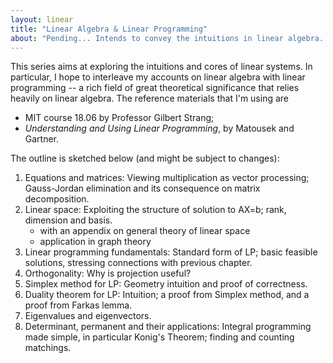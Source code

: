 ```yaml
---
layout: linear
title: "Linear Algebra & Linear Programming"
about: "Pending... Intends to convey the intuitions in linear algebra. The theory of linear programming contributes a working example."
---
```


This series aims at exploring the intuitions and cores of linear systems. In particular, I hope to interleave my accounts on linear algebra with linear programming -- a rich field of great theoretical significance that relies heavily on linear algebra. The reference materials that I'm using are

- MIT course 18.06 by Professor Gilbert Strang;
- *Understanding and Using Linear Programming*, by Matousek and Gartner.

The outline is sketched below (and might be subject to changes):

1. Equations and matrices: Viewing multiplication as vector processing; Gauss-Jordan elimination and its consequence on matrix decomposition.
1. Linear space: Exploiting the structure of solution to AX=b; rank, dimension and basis.
	- with an appendix on general theory of linear space
	- application in graph theory
1. Linear programming fundamentals: Standard form of LP; basic feasible solutions, stressing connections with previous chapter.
1. Orthogonality: Why is projection useful?
1. Simplex method for LP: Geometry intuition and proof of correctness.
1. Duality theorem for LP: Intuition; a proof from Simplex method, and a proof from Farkas lemma.
1. Eigenvalues and eigenvectors.
1. Determinant, permanent and their applications: Integral programming made simple, in particular Konig's Theorem; finding and counting matchings.
